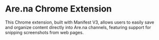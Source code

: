 # Are.na Chrome Extension

This Chrome extension, built with Manifest V3, allows users to easily save and organize content directly into Are.na channels, featuring support for snipping screenshots from web pages.
